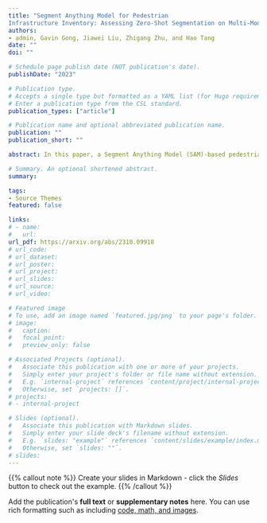 ```yaml
---
title: "Segment Anything Model for Pedestrian
Infrastructure Inventory: Assessing Zero-Shot Segmentation on Multi-Mode Geospatial Data"
authors:
- admin, Gavin Gong, Jiawei Liu, Zhigang Zhu, and Hao Tang
date: ""
doi: ""

# Schedule page publish date (NOT publication's date).
publishDate: "2023"

# Publication type.
# Accepts a single type but formatted as a YAML list (for Hugo requirements).
# Enter a publication type from the CSL standard.
publication_types: ["article"]

# Publication name and optional abbreviated publication name.
publication: ""
publication_short: ""

abstract: In this paper, a Segment Anything Model (SAM)-based pedestrian infrastructure segmentation workflow is designed and optimized, which is capable of efficiently processing multi-sourced geospatial data including LiDAR data and satellite imagery data. We used an expanded definition of pedestrian infrastructure inventory which goes beyond the traditional transportation elements to include street furniture objects often omitted from the traditional definition. Our contributions lie in producing the necessary knowledge to answer the following two questions. First, which data representation can facilitate zero-shot segmentation of infrastructure objects with SAM? Second, how well does the SAM-based method perform on segmenting pedestrian infrastructure objects? Our findings indicate that street view images generated from mobile LiDAR point cloud data, when paired along with satellite imagery data, can work efficiently with SAM to create a scalable pedestrian infrastructure inventory approach with immediate benefits to GIS professionals, city managers, transportation owners, and walkers, especially those with travel-limiting disabilities.

# Summary. An optional shortened abstract.
summary: 

tags:
- Source Themes
featured: false

links:
# - name:
#   url:
url_pdf: https://arxiv.org/abs/2310.09918
# url_code: 
# url_dataset:
# url_poster: 
# url_project:
# url_slides:
# url_source:
# url_video:

# Featured image
# To use, add an image named `featured.jpg/png` to your page's folder. 
# image:
#   caption:
#   focal_point:
#   preview_only: false

# Associated Projects (optional).
#   Associate this publication with one or more of your projects.
#   Simply enter your project's folder or file name without extension.
#   E.g. `internal-project` references `content/project/internal-project/index.md`.
#   Otherwise, set `projects: []`.
# projects:
# - internal-project

# Slides (optional).
#   Associate this publication with Markdown slides.
#   Simply enter your slide deck's filename without extension.
#   E.g. `slides: "example"` references `content/slides/example/index.md`.
#   Otherwise, set `slides: ""`.
# slides:
---
```


{{% callout note %}}
Create your slides in Markdown - click the *Slides* button to check out the example.
{{% /callout %}}

Add the publication's **full text** or **supplementary notes** here. You can use rich formatting such as including [code, math, and images](https://wowchemy.com/docs/content/writing-markdown-latex/).
